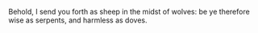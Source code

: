Behold, I send you forth as sheep in the midst of wolves: be ye therefore wise as serpents, and harmless as doves.
